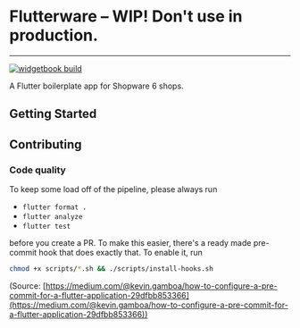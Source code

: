 # Flutterware – WIP! Don't use in production.
--- 
[![widgetbook build](https://github.com/lukasbachlechner/flutterware/actions/workflows/deploy-widgetbook.yml/badge.svg?branch=main)](https://github.com/lukasbachlechner/flutterware/actions/workflows/deploy-widgetbook.yml)

A Flutter boilerplate app for Shopware 6 shops.

## Getting Started



## Contributing
### Code quality
To keep some load off of the pipeline, please always run 

- `flutter format .`
- `flutter analyze`
- `flutter test`

before you create a PR. To make this easier, there's a ready made pre-commit hook that does exactly that. To enable it, run 

```bash
chmod +x scripts/*.sh && ./scripts/install-hooks.sh
```

(Source: [https://medium.com/@kevin.gamboa/how-to-configure-a-pre-commit-for-a-flutter-application-29dfbb853366](https://medium.com/@kevin.gamboa/how-to-configure-a-pre-commit-for-a-flutter-application-29dfbb853366))

